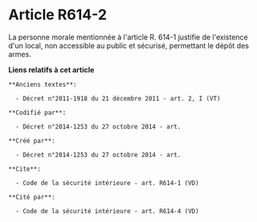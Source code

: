 # Article R614-2

La personne morale mentionnée à l'article R. 614-1 justifie de l'existence d'un local, non accessible au public et sécurisé,
permettant le dépôt des armes.

**Liens relatifs à cet article**

	**Anciens textes**:

	  - Décret n°2011-1918 du 21 décembre 2011 - art. 2, I (VT)

	**Codifié par**:

	  - Décret n°2014-1253 du 27 octobre 2014 - art.

	**Créé par**:

	  - Décret n°2014-1253 du 27 octobre 2014 - art.

	**Cite**:

	  - Code de la sécurité intérieure - art. R614-1 (VD)

	**Cité par**:

	  - Code de la sécurité intérieure - art. R614-4 (VD)

